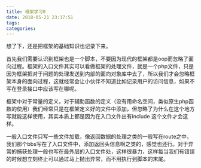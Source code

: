 ```yaml
---
title: 框架学习0
date: 2018-05-21 23:17:51
tags:
categories:
---
```


想了下，还是把框架的基础知识也记录下来。

<!--more-->

首先我们需要认识到框架也是一个脚本，不要因为现代的框架都是oop而忽略了面向过程。框架的入口文件其实可以看做框架的处理文件，就是一个php文件，只是因为框架把对于问题的处理发送到内部的面向对象库中去了，所以我们才会忽略框架本身的面向过程，这就经常会让小伙伴不知道比如记录用户的访问信息，如果不写在登录接口中应该写在哪呢。

框架中对于常量的定义，对于辅助函数的定义（没有用命名空间，类似原生php函数的使用）我们经常只是在框架定义好的文件中添加，但忽略了为什么在这个地方写就能这样使用，其实本质上都是因为在入口文件出有include 这个文件才会这样。

一般入口文件只写一些文件加载，像返回数据的处理之类的一般写在route之中，我们那个bbs写在了入口文件中，添加返回头信息啊之类的，感觉也还行。对于异常的捕获处理一般也写在最外层的入口文件处，这样很暴力，这样每当我们有错误的时候想立刻终止可以通过马上抛出异常，而不用执行到脚本的末尾。
